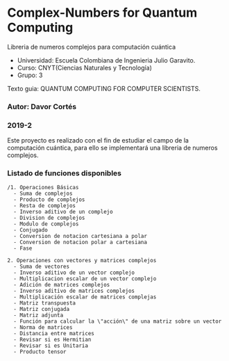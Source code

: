 # Complex-Numbers for Quantum Computing





Libreria de numeros complejos para computación cuántica                                                                          

- Universidad: Escuela Colombiana de Ingenieria Julio Garavito.
- Curso: CNYT(Ciencias Naturales y Tecnología)
- Grupo: 3





Texto guia: QUANTUM COMPUTING FOR
COMPUTER SCIENTISTS.  





### Autor: Davor Cortés
### 2019-2

Este proyecto es realizado con el fin de estudiar el campo de la computación cuántica,
para ello se implementará una libreria de numeros complejos.

### Listado de funciones disponibles
    /1. Operaciones Básicas
      - Suma de complejos
      - Producto de complejos
      - Resta de complejos
      - Inverso aditivo de un complejo
      - Division de complejos
      - Modulo de complejos
      - Conjugado
      - Conversion de notacion cartesiana a polar
      - Conversion de notacion polar a cartesiana
      - Fase
      
    2. Operaciones con vectores y matrices complejos
      - Suma de vectores
      - Inverso aditivo de un vector complejo
      - Multiplicacion escalar de un vector complejo
      - Adición de matrices complejos
      - Inverso aditivo de matrices complejos
      - Multiplicación escalar de matrices complejas
      - Matriz transpuesta
      - Matriz conjugada
      - Matriz adjunta
      - Función para calcular la \"acción\" de una matriz sobre un vector
      - Norma de matrices
      - Distancia entre matrices
      - Revisar si es Hermitian
      - Revisar si es Unitaria
      - Producto tensor
      
